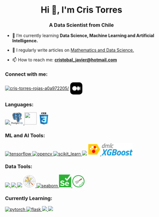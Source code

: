 <h1 align="center">Hi 👋, I'm Cris Torres</h1>
<h3 align="center">A Data Scientist from Chile</h3>

- 🌱 I’m currently learning **Data Science, Machine Learning and Artificial Intelligence.**

- 📝 I regularly write articles on [Mathematics and Data Science.](https://crisleaf.medium.com/)

- 📫 How to reach me: **cristobal_javier@hotmail.com**

<h3 align="left">Connect with me:</h3>
<p align="left">
<a href="https://linkedin.com/in/cris-torres-rojas-a0a972205/" target="blank"><img align="center" src="https://raw.githubusercontent.com/rahuldkjain/github-profile-readme-generator/master/src/images/icons/Social/linked-in-alt.svg" alt="cris-torres-rojas-a0a972205/" height="30" width="40" /></a>
<a href="https://medium.com/@crisleaf" target="blank"><img 
align="center" 
style="border-radius:10px;"
src="icons/medium.png" alt="@crisleaf" height="40"/></a>
</p>

<h3 align="left">Languages:</h3>
<p align="left"> 
<a href="https://www.python.org" target="_blank" rel="noreferrer">  <img src="https://cdn.
jsdelivr.net/gh/devicons/devicon/icons/python/python-original-wordmark.svg" width="40"/> 
</a>
<a href="https://www.postgresql.org" target="_blank" rel="noreferrer"> <img src="https://raw.githubusercontent.com/devicons/devicon/master/icons/postgresql/postgresql-original-wordmark.svg" alt="postgresql" width="40" height="40"/> 
</a>
 <img src="https://cdn.jsdelivr.net/gh/devicons/devicon/icons/html5/html5-original-wordmark.svg" 
width="40" height="40"/>

<a href="https://www.w3schools.com/css/" target="_blank" rel="noreferrer"> 
<img src="https://raw.githubusercontent.com/devicons/devicon/master/icons/css3/css3-original-wordmark.svg" alt="css3" width="40" height="40"/> 
</a>

</p>
<h3 align="left">ML and AI Tools:</h3>
<p align="left">
<a href="https://www.tensorflow.org" target="_blank" rel="noreferrer"> <img src="https://www.vectorlogo.zone/logos/tensorflow/tensorflow-icon.svg" alt="tensorflow" width="40" height="40"/>

</a> 
<a href="https://opencv.org/" target="_blank" rel="noreferrer"> <img src="https://www.vectorlogo.zone/logos/opencv/opencv-icon.svg" alt="opencv" width="40" height="40"/> 
</a>
<a href="https://scikit-learn.org/" target="_blank" rel="noreferrer"> <img src="https://upload.wikimedia.org/wikipedia/commons/0/05/Scikit_learn_logo_small.svg" alt="scikit_learn" width="40" height="40"/> 
</a> 
<a href="https://numpy.org/" target="_blank" rel="noreferrer">
<img src="https://cdn.jsdelivr.net/gh/devicons/devicon/icons/numpy/numpy-original.svg" width="40"/></a>

<a href="https://catboost.ai/" target="_blank" rel="noreferrer">
<img src="icons/catboost.png" width="40"/>
</a>
<a href="https://xgboost.readthedocs.io/en/stable/" target="_blank" rel="noreferrer">
<img src="icons/xgboost.png" height="40"/>
</a>

</p>

<h3 align="left">Data Tools:</h3>
<p align="left">
<a href="https://jupyter.org/" target="_blank" rel="noreferrer">
<img src="https://cdn.jsdelivr.net/gh/devicons/devicon/icons/jupyter/jupyter-original-wordmark.svg" width="40"/>
</a>
<a href="https://www.statsmodels.org" target="_blank" rel="noreferrer">
<img src="https://www.statsmodels.org/stable/_images/statsmodels-logo-v2.svg" width="54"/>
</a>
<a hred="https://pandas.pydata.org/" target="_blank" rel="noreferrer">
<img src="https://cdn.jsdelivr.net/gh/devicons/devicon/icons/pandas/pandas-original-wordmark.svg" width="40"/>
</a>
<a href="https://matplotlib.org/" target="_blank" rel="noreferrer">
<img src="icons/matplotlib.png" width="40"/>
</a>
<a href="https://seaborn.pydata.org/" target="_blank" rel="noreferrer"> <img src="https://seaborn.pydata.org/_images/logo-mark-lightbg.svg" alt="seaborn" width="40" height="40"/> 
</a>
<a href="https://www.selenium.dev/" target="_blank" rel="noreferrer">
<img src="icons/selenium.png" width="40"/>
</a>
<a href="https://scrapy.org/" target="_blank" rel="noreferrer">
<img src="icons/scrapy.png" width="40"/>
</a>

<h3 align="left">Currently Learning:</h3>
<p align="left">


<a href="https://pytorch.org/" target="_blank" rel="noreferrer"> <img src="https://www.vectorlogo.zone/logos/pytorch/pytorch-icon.svg" alt="pytorch" width="40" height="40"/> 
</a> 
<a href="https://flask.palletsprojects.com/" target="_blank" rel="noreferrer"> <img src="https://www.vectorlogo.zone/logos/pocoo_flask/pocoo_flask-icon.svg" alt="flask" width="40" height="40"/> 
</a>
<a href="https://www.javascript.com/" target="_blank" rel="noreferrer">
<img src="https://cdn.jsdelivr.net/gh/devicons/devicon/icons/javascript/javascript-plain.svg" 
width="40"/>
 <img src="https://cdn.jsdelivr.net/gh/devicons/devicon/icons/c/c-original.svg" width="40"/>
</a>

</p>